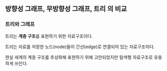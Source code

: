 ## 방향성 그래프, 무방향성 그래프, 트리 의 비교 



### 트리와 그래프

트리는 **계층 구조**를 표현하기 위한 자료구조이다. 

트리는 자료를 저장한 노드(node)들이 간선(edge)로 연결되어 있는 자료구조이다. 

현실 세계의 계층 구조를 추상화해 표현하기 위해 고안되었지만 탐색형 자료구조로 유용하게 쓰인다. 

</br>



